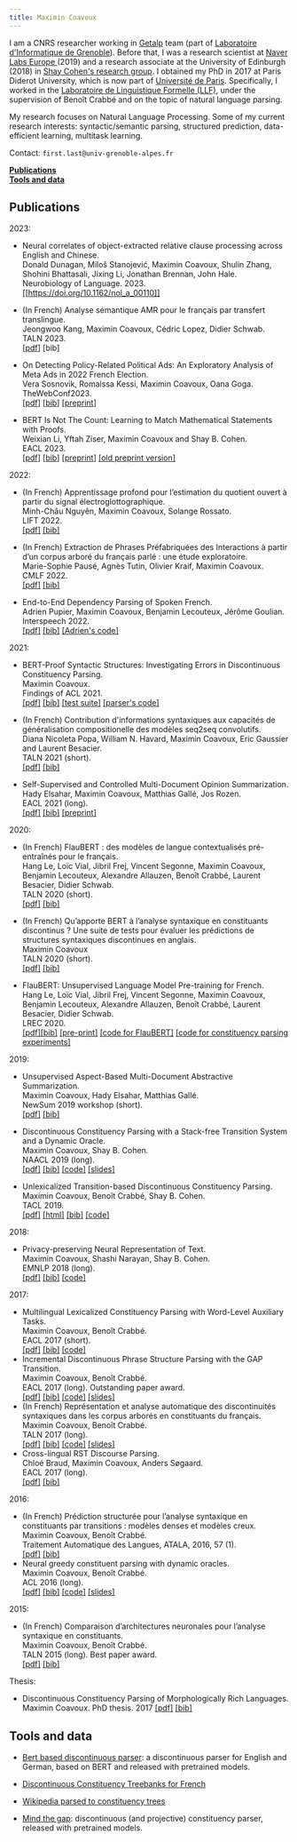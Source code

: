 ```yaml
---
title: Maximin Coavoux
---
```


I am a CNRS researcher working in [Getalp](http://lig-getalp.imag.fr/en/home/) team (part of [Laboratoire d'Informatique de Grenoble](http://www.liglab.fr/)).
Before that, I was a research scientist at [Naver Labs Europe ](https://europe.naverlabs.com/) (2019) and a research associate at the University of Edinburgh (2018) in [Shay Cohen's research group](http://cohort.inf.ed.ac.uk/).
I obtained my PhD in 2017 at Paris Diderot University, which is now part of [Université de Paris](https://u-paris.fr/).
Specifically, I worked in the [Laboratoire de Linguistique Formelle (LLF)](http://www.llf.cnrs.fr/en), under the supervision of Benoît Crabbé and on the topic of natural language parsing.

My research focuses on Natural Language Processing. Some of my current research interests: syntactic/semantic parsing, structured prediction, data-efficient learning, multitask learning.

Contact: `first.last@univ-grenoble-alpes.fr`

[**Publications**](#publications)  
[**Tools and data**](#tools-and-data)  

## Publications

2023:

* Neural correlates of object-extracted relative clause processing across English and Chinese.  
  Donald Dunagan, Miloš Stanojević, Maximin Coavoux, Shulin Zhang, Shohini Bhattasali, Jixing Li, Jonathan Brennan, John Hale.  
  Neurobiology of Language.  2023.  
  [[https://doi.org/10.1162/nol_a_00110]]

* (In French) Analyse sémantique AMR pour le français par transfert translingue.  
  Jeongwoo Kang, Maximin Coavoux, Cédric Lopez, Didier Schwab.  
  TALN 2023.  
  [[pdf](https://coria-taln-2023.sciencesconf.org/456133/document)] [bib]

* On Detecting Policy-Related Political Ads: An Exploratory Analysis of Meta Ads in 2022 French Election.  
   Vera Sosnovik, Romaissa Kessi, Maximin Coavoux, Oana Goga.  
   TheWebConf2023.  
   [[pdf](https://dl.acm.org/doi/pdf/10.1145/3543507.3583875)] [[bib](acm_3543507.3583875.bib)] [[preprint](https://arxiv.org/abs/2302.06917)]

*  BERT Is Not The Count: Learning to Match Mathematical Statements with Proofs.  
   Weixian Li, Yftah Ziser, Maximin Coavoux and Shay B. Cohen.  
   EACL 2023.  
   [[pdf](https://aclanthology.org/2023.eacl-main.260.pdf)] [[bib](https://aclanthology.org/2023.eacl-main.260.bib)] [[preprint](https://arxiv.org/abs/2302.09350)] [[old preprint version]](https://arxiv.org/abs/2102.02110) 

2022:

* (In French) Apprentissage profond pour l’estimation du quotient ouvert à partir du signal électroglottographique.  
  Minh-Châu Nguyên, Maximin Coavoux, Solange Rossato.  
  LIFT 2022.  
  [[pdf]](https://hal.science/hal-03846833v1/file/4777.pdf) [[bib]](https://hal.science/hal-03846833v1/bibtex)


* (In French) Extraction de Phrases Préfabriquées des Interactions à partir d’un corpus arboré du français parlé : une étude exploratoire.  
  Marie-Sophie Pausé, Agnès Tutin, Olivier Kraif, Maximin Coavoux.  
  CMLF 2022.  
  [[pdf]](https://www.shs-conferences.org/articles/shsconf/pdf/2022/08/shsconf_cmlf2022_10002.pdf) [[bib]](https://www.shs-conferences.org/component/makeref/?task=show&type=html&doi=10.1051/shsconf/202213810002)

* End-to-End Dependency Parsing of Spoken French.  
  Adrien Pupier, Maximin Coavoux, Benjamin Lecouteux, Jérôme Goulian.  
  Interspeech 2022.  
  [[pdf]](https://www.isca-speech.org/archive/pdfs/interspeech_2022/pupier22_interspeech.pdf) [[bib]](https://hal.archives-ouvertes.fr/hal-03713551v1/bibtex) [[Adrien's code]](https://gricad-gitlab.univ-grenoble-alpes.fr/pupiera/wav2tree_release)

2021:

* BERT-Proof Syntactic Structures: Investigating Errors in Discontinuous Constituency Parsing.  
  Maximin Coavoux.  
  Findings of ACL 2021.  
  [[pdf]](https://aclanthology.org/2021.findings-acl.288.pdf) [[bib]](https://aclanthology.org/2021.findings-acl.288.bib) [[test suite]](https://aclanthology.org/attachments/2021.findings-acl.288.OptionalSupplementaryMaterial.zip) [[parser's code]](https://gitlab.com/mcoavoux/mtgpy-release-findings-2021)

* (In French) Contribution d'informations syntaxiques aux capacités de généralisation compositionelle des modèles seq2seq convolutifs.  
  Diana Nicoleta Popa, William N. Havard, Maximin Coavoux, Eric Gaussier and Laurent Besacier.  
  TALN 2021 (short).  
  [[pdf]](http://talnarchives.atala.org/TALN/TALN-2021/28.pdf) [[bib]](http://talnarchives.atala.org/TALN/TALN-2021/28.bib)

* Self-Supervised and Controlled Multi-Document Opinion Summarization.  
  Hady Elsahar, Maximin Coavoux, Matthias Gallé, Jos Rozen.  
  EACL 2021 (long).  
  [[pdf]](https://www.aclweb.org/anthology/2021.eacl-main.141.pdf) [[bib]](https://www.aclweb.org/anthology/2021.eacl-main.141.bib) [[preprint]](https://arxiv.org/abs/2004.14754)


2020:

* (In French) FlauBERT : des modèles de langue contextualisés pré-entraînés pour le français.  
  Hang Le, Loïc Vial, Jibril Frej, Vincent Segonne, Maximin Coavoux, Benjamin Lecouteux, Alexandre Allauzen, Benoît Crabbé, Laurent Besacier, Didier Schwab.  
  TALN 2020 (short).  
  [[pdf]](https://hal.archives-ouvertes.fr/hal-02784776v3/document) [[bib]](http://talnarchives.atala.org/TALN/TALN-2020/66.bib)

* (In French) Qu’apporte BERT à l’analyse syntaxique en constituants discontinus ? Une suite de tests pour évaluer les prédictions de structures syntaxiques discontinues en anglais.  
  Maximin Coavoux  
  TALN 2020 (short).  
  [[pdf]](https://hal.archives-ouvertes.fr/hal-02784767v3/document) [[bib]](http://talnarchives.atala.org/TALN/TALN-2020/141.bib)

* FlauBERT: Unsupervised Language Model Pre-training for French.  
  Hang Le, Loïc Vial, Jibril Frej, Vincent Segonne, Maximin Coavoux, Benjamin Lecouteux, Alexandre Allauzen, Benoît Crabbé, Laurent Besacier, Didier Schwab.  
  LREC 2020.  
  [[pdf]](http://www.lrec-conf.org/proceedings/lrec2020/pdf/2020.lrec-1.302.pdf)[[bib]](http://www.lrec-conf.org/proceedings/lrec2020/bib/2020.lrec-1.302.bib) [[pre-print]](https://arxiv.org/abs/1912.05372) [[code for FlauBERT]](https://github.com/getalp/Flaubert/) [[code for constituency parsing experiments]](https://github.com/mcoavoux/self-attentive-parser)

2019:

* Unsupervised Aspect-Based Multi-Document Abstractive Summarization.  
  Maximin Coavoux, Hady Elsahar, Matthias Gallé.  
  NewSum 2019 workshop (short).  
  [[pdf]](https://www.aclweb.org/anthology/D19-5405.pdf) [[bib]](https://www.aclweb.org/anthology/D19-5405.bib)

* Discontinuous Constituency Parsing with a Stack-free Transition System and a Dynamic Oracle.  
  Maximin Coavoux, Shay B. Cohen.  
  NAACL 2019 (long).  
  [[pdf]](https://www.aclweb.org/anthology/N19-1018.pdf) [[bib]](https://www.aclweb.org/anthology/N19-1018.bib) [[code]](https://gitlab.com/mcoavoux/discoparset/) [[slides]](slides_naacl2019.pdf)

* Unlexicalized Transition-based Discontinuous Constituency Parsing.  
  Maximin Coavoux, Benoît Crabbé, Shay B. Cohen.  
  TACL 2019.  
  [[pdf]](https://www.mitpressjournals.org/doi/pdf/10.1162/tacl_a_00255) [[html]](https://www.mitpressjournals.org/doi/full/10.1162/tacl_a_00255) [[bib]](https://www.aclweb.org/anthology/Q19-1005.bib) [[code]](https://github.com/mcoavoux/mtg_TACL)

2018:

* Privacy-preserving Neural Representation of Text.  
  Maximin Coavoux, Shashi Narayan, Shay B. Cohen.  
  EMNLP 2018 (long).  
  [[pdf]](http://aclweb.org/anthology/D18-1001) [[bib]](https://www.aclweb.org/anthology/D18-1001.bib) [[code]](https://github.com/mcoavoux/pnet)

2017:

* Multilingual Lexicalized Constituency Parsing with Word-Level Auxiliary Tasks.  
  Maximin Coavoux, Benoît Crabbé.  
  EACL 2017 (short).  
  [[pdf]](http://www.aclweb.org/anthology/E/E17/E17-2053.pdf) [[bib]](http://www.aclweb.org/anthology/E/E17/E17-2053.bib) [[code]](https://github.com/mcoavoux/mtg/)
* Incremental Discontinuous Phrase Structure Parsing with the GAP Transition.  
  Maximin Coavoux, Benoît Crabbé.  
  EACL 2017 (long). Outstanding paper award.  
  [[pdf]](http://www.aclweb.org/anthology/E/E17/E17-1118.pdf) [[bib]](http://www.aclweb.org/anthology/E/E17/E17-1118.bib) [[code]](https://github.com/mcoavoux/mtg/) [[slides]](slides_eacl2017.pdf)
* (In French) Représentation et analyse automatique des discontinuités syntaxiques dans les corpus arborés en constituants du français.  
  Maximin Coavoux, Benoît Crabbé.  
  TALN 2017 (long).  
  [[pdf]](https://hal.archives-ouvertes.fr/hal-01622631/document) [[bib]](https://hal.archives-ouvertes.fr/hal-01622631v1/bibtex) [[code]](https://github.com/mcoavoux/french_disco_data) [[slides]](slides_taln2017.pdf)
* Cross-lingual RST Discourse Parsing.  
  Chloé Braud, Maximin Coavoux, Anders Søgaard.  
  EACL 2017 (long).  
  [[pdf]](http://www.aclweb.org/anthology/E17-1028) [[bib]](http://aclweb.org/anthology/E17-1028.bib)

2016:

* (In French) Prédiction structurée pour l’analyse syntaxique en constituants par transitions : modèles denses et modèles creux.  
  Maximin Coavoux, Benoît Crabbé.  
  Traitement Automatique des Langues, ATALA, 2016, 57 (1).  
  [[pdf]](https://hal.archives-ouvertes.fr/hal-01365252/document) [[bib]](https://hal.archives-ouvertes.fr/hal-01365252v1/bibtex)
* Neural greedy constituent parsing with dynamic oracles.  
  Maximin Coavoux, Benoît Crabbé.  
  ACL 2016 (long).  
  [[pdf]](https://www.aclweb.org/anthology/P16-1017.pdf) [[bib]](https://www.aclweb.org/anthology/P16-1017.bib) [[code]](https://github.com/mcoavoux/hyparse) [[slides]](slides_acl2016.pdf)

2015:

* (In French) Comparaison d’architectures neuronales pour l’analyse syntaxique en constituants.  
  Maximin Coavoux, Benoît Crabbé.  
  TALN 2015 (long).  Best paper award.  
  [[pdf]](http://www.llf.cnrs.fr/sites/llf.cnrs.fr/files/biblio/taln-2015-long-025.pdf) [[bib]](https://hal.inria.fr/hal-01174613v1/bibtex)

Thesis:

* Discontinuous Constituency Parsing of Morphologically Rich Languages.  
  Maximin Coavoux.
  PhD thesis. 2017
  [[pdf]](https://hal.archives-ouvertes.fr/tel-02302563/document) [[bib]](phd.bib)


## Tools and data

* [Bert based discontinuous parser](https://gitlab.com/mcoavoux/mtgpy-release-findings-2021): a discontinuous parser for English and German, based on BERT and released with pretrained models.

* [Discontinuous Constituency Treebanks for French](https://github.com/mcoavoux/french_disco_data)
* [Wikipedia parsed to constituency trees](https://github.com/mcoavoux/wiki_parse)
* [Mind the gap](https://github.com/mcoavoux/mtg): discontinuous (and projective) constituency parser, released with pretrained models.
